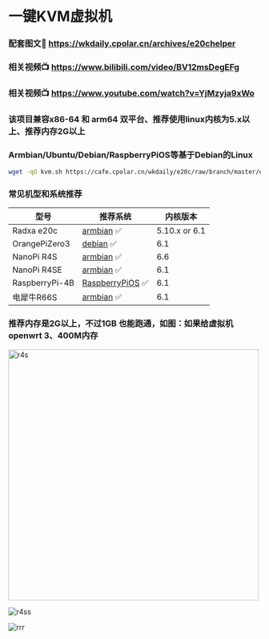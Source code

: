 # 一键KVM虚拟机
### 配套图文📁 https://wkdaily.cpolar.cn/archives/e20chelper
### 相关视频📺️ https://www.bilibili.com/video/BV12msDegEFg
### 相关视频📺️ https://www.youtube.com/watch?v=YjMzyja9xWo

### 该项目兼容x86-64 和 arm64 双平台、推荐使用linux内核为5.x以上、推荐内存2G以上

### Armbian/Ubuntu/Debian/RaspberryPiOS等基于Debian的Linux

```bash
wget -qO kvm.sh https://cafe.cpolar.cn/wkdaily/e20c/raw/branch/master/e20c/kvm.sh && chmod +x kvm.sh && ./kvm.sh

```
### 常见机型和系统推荐


| 型号 |推荐系统  |内核版本|
|-----|-----|-----|
| Radxa e20c | [armbian](https://drive.google.com/file/d/1_UFO9dzp3oDMfn2EQCWFGecKiFlY4w2e/view?usp=sharing) ✅ |5.10.x or 6.1|
| OrangePiZero3 | [debian](https://drive.google.com/drive/folders/1915jA2FgjUIUrdcEe4I1wxqSZgyDLiBN?usp=sharing) ✅ |6.1|
| NanoPi R4S | [armbian](https://dl.armbian.com/nanopi-r4s/Bookworm_current_server) ✅ |6.6|
| NanoPi R4SE | [armbian](https://drive.google.com/file/d/1Ip0pcMIKew3nvOpAbhvw294KxGKULGnd/view?usp=sharing) ✅ |6.1|
|RaspberryPi-4B|[RaspberryPiOS](https://www.raspberrypi.com/software/) ✅ |6.1|
|电犀牛R66S|[armbian](https://github.com/ophub/amlogic-s9xxx-armbian/releases) ✅ |6.1|

### 推荐内存是2G以上，不过1GB 也能跑通，如图：如果给虚拟机openwrt 3、400M内存
<img src="https://github.com/user-attachments/assets/32372c38-a147-4c24-aaf8-ae7537c1794e" alt="r4s" width="500">

![r4ss](https://github.com/user-attachments/assets/71582537-5914-4317-9e47-41292ecd95da)

![rrr](https://github.com/user-attachments/assets/176b64e2-c25d-49c5-b53a-adda63c2a535)
